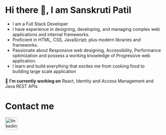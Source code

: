 # Hi there 👋, I am Sanskruti Patil



* I am a Full Stack Developer
* I have experience in designing, developing, and managing complex web applications and internal frameworks. 
* Proficient in HTML, CSS, JavaScript; plus modern libraries and frameworks.
* Passionate about Responsive web designing, Accessibility, Performance optimization and possess a working knowledge of Progressive web application.
* I learn and build everything that excites me from cooking food to building large scale application



🔭 **I’m currently working on**  React, Identity and Access Management and Java REST APIs

# Contact me
[<img src='https://img.icons8.com/color/2x/linkedin.png' alt='linkedin' height='40'>](https://www.linkedin.com/in/https://www.linkedin.com/in/sanskruti-patil/)
